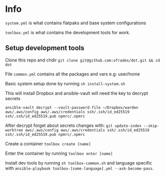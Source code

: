 # Info

`system.yml` is what contains flatpaks and base system configurations

`toolbox.yml` is what contains the development tools for work.

## Setup development tools

Clone this repo and chdir `git clone git@github.com:ofrades/dot.git && cd dot`

File `common.yml` contains all the packages and vars e.g: user/home

Basic system setup done by running `sh install-system.sh`

This will install Dropbox and ansible-vault will need the key to decrypt secrets

`ansible-vault decrypt --vault-password-file ~/Dropbox/warden aws/.aws/config aws/.aws/credentials ssh/.ssh/id_ed25519 ssh/.ssh/id_ed25519.pub npmrc/.npmrc`

After decrypt forget about secrets changes with:
`git update-index --skip-worktree aws/.aws/config aws/.aws/credentials ssh/.ssh/id_ed25519 ssh/.ssh/id_ed25519.pub npmrc/.npmrc`

Create a container `toolbox create [name]`

Enter the container by running `toolbox enter [name]`

Install dev tools by running `sh toolbox-common.sh` and language specific with `ansible-playbook toolbox-[some-language].yml --ask-become-pass`.
